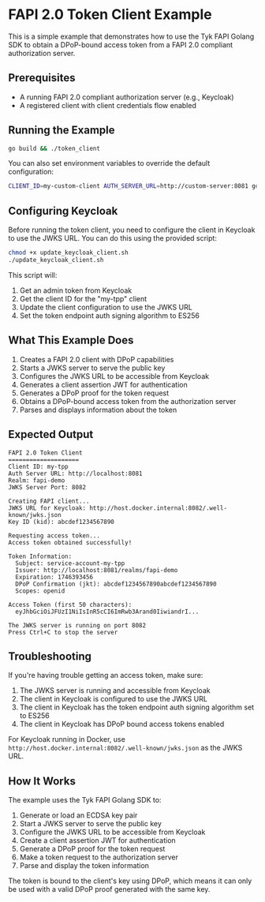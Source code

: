 # FAPI 2.0 Token Client Example

This is a simple example that demonstrates how to use the Tyk FAPI Golang SDK to obtain a DPoP-bound access token from a FAPI 2.0 compliant authorization server.

## Prerequisites

- A running FAPI 2.0 compliant authorization server (e.g., Keycloak)
- A registered client with client credentials flow enabled

## Running the Example

```bash
go build && ./token_client
```

You can also set environment variables to override the default configuration:

```bash
CLIENT_ID=my-custom-client AUTH_SERVER_URL=http://custom-server:8081 go run main.go
```

## Configuring Keycloak

Before running the token client, you need to configure the client in Keycloak to use the JWKS URL. You can do this using the provided script:

```bash
chmod +x update_keycloak_client.sh
./update_keycloak_client.sh
```

This script will:

1. Get an admin token from Keycloak
2. Get the client ID for the "my-tpp" client
3. Update the client configuration to use the JWKS URL
4. Set the token endpoint auth signing algorithm to ES256

## What This Example Does

1. Creates a FAPI 2.0 client with DPoP capabilities
2. Starts a JWKS server to serve the public key
3. Configures the JWKS URL to be accessible from Keycloak
4. Generates a client assertion JWT for authentication
5. Generates a DPoP proof for the token request
6. Obtains a DPoP-bound access token from the authorization server
7. Parses and displays information about the token

## Expected Output

```
FAPI 2.0 Token Client
====================
Client ID: my-tpp
Auth Server URL: http://localhost:8081
Realm: fapi-demo
JWKS Server Port: 8082

Creating FAPI client...
JWKS URL for Keycloak: http://host.docker.internal:8082/.well-known/jwks.json
Key ID (kid): abcdef1234567890

Requesting access token...
Access token obtained successfully!

Token Information:
  Subject: service-account-my-tpp
  Issuer: http://localhost:8081/realms/fapi-demo
  Expiration: 1746393456
  DPoP Confirmation (jkt): abcdef1234567890abcdef1234567890
  Scopes: openid

Access Token (first 50 characters):
  eyJhbGciOiJFUzI1NiIsInR5cCI6ImRwb3Arand0IiwiandrI...

The JWKS server is running on port 8082
Press Ctrl+C to stop the server
```

## Troubleshooting

If you're having trouble getting an access token, make sure:

1. The JWKS server is running and accessible from Keycloak
2. The client in Keycloak is configured to use the JWKS URL
3. The client in Keycloak has the token endpoint auth signing algorithm set to ES256
4. The client in Keycloak has DPoP bound access tokens enabled

For Keycloak running in Docker, use `http://host.docker.internal:8082/.well-known/jwks.json` as the JWKS URL.

## How It Works

The example uses the Tyk FAPI Golang SDK to:

1. Generate or load an ECDSA key pair
2. Start a JWKS server to serve the public key
3. Configure the JWKS URL to be accessible from Keycloak
4. Create a client assertion JWT for authentication
5. Generate a DPoP proof for the token request
6. Make a token request to the authorization server
7. Parse and display the token information

The token is bound to the client's key using DPoP, which means it can only be used with a valid DPoP proof generated with the same key.
